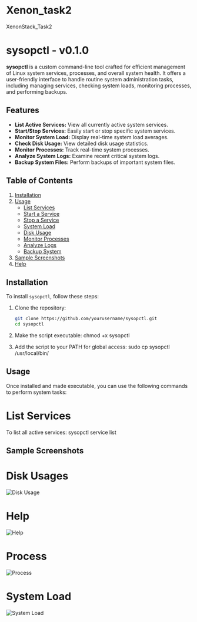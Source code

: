 # Xenon_task2
XenonStack_Task2

# sysopctl - v0.1.0

**sysopctl** is a custom command-line tool crafted for efficient management of Linux system services, processes, and overall system health. It offers a user-friendly interface to handle routine system administration tasks, including managing services, checking system loads, monitoring processes, and performing backups.

## Features

- **List Active Services:** View all currently active system services.
- **Start/Stop Services:** Easily start or stop specific system services.
- **Monitor System Load:** Display real-time system load averages.
- **Check Disk Usage:** View detailed disk usage statistics.
- **Monitor Processes:** Track real-time system processes.
- **Analyze System Logs:** Examine recent critical system logs.
- **Backup System Files:** Perform backups of important system files.

## Table of Contents

1. [Installation](#installation)
2. [Usage](#usage)
   - [List Services](#list-services)
   - [Start a Service](#start-a-service)
   - [Stop a Service](#stop-a-service)
   - [System Load](#system-load)
   - [Disk Usage](#disk-usage)
   - [Monitor Processes](#monitor-processes)
   - [Analyze Logs](#analyze-logs)
   - [Backup System](#backup-system)
3. [Sample Screenshots](#sample-screenshots)
4. [Help](#help)

## Installation

To install `sysopctl`, follow these steps:

1. Clone the repository:
   ```bash
   git clone https://github.com/yourusername/sysopctl.git
   cd sysopctl
2.  Make the script executable:
chmod +x sysopctl

3. Add the script to your PATH for global access:
 sudo cp sysopctl /usr/local/bin/
## Usage
Once installed and made executable, you can use the following commands to perform system tasks:

# List Services
To list all active services:
sysopctl service list

## Sample Screenshots

# Disk Usages
![Disk Usage](https://drive.google.com/uc?export=view&id=10YrRlE8-wOFCQkzSSU7w7iV0tG0RpPwH)

# Help
![Help](https://drive.google.com/uc?export=view&id=1zZzC-f_c1-tTofC11WMdQ1Pu81yeW_iS)

# Process
![Process](https://drive.google.com/uc?export=view&id=1ZvmuA9nn5F8BDz0O3PPpFlGTC0-xbF5t)

# System Load
![System Load](https://drive.google.com/uc?export=view&id=1H4eOUN-7Wjl1u7nDRXIWH9BIZ02x1JPY)








